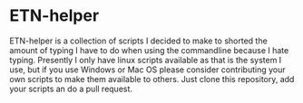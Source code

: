 # ETN-helper

ETN-helper is a collection of scripts I decided to make to shorted the amount of typing I have to do when using the commandline because I hate typing. Presently I only have linux scripts available as that is the system I use, but if you use Windows or Mac OS please consider contributing your own scripts to make them available to others. Just clone this repository, add your scripts an do a pull request.
